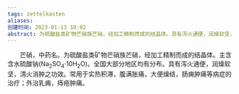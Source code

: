 ```yaml
---
tags: zettelkasten 
aliases: 
创建时间: 2023-01-13 10:02
abstract: 为硫酸盐类矿物芒硝族芒硝，经加工精制而成的结晶体。具有泻火通便，润燥软坚，清火消肿之功效。常用于实热积滞，腹满胀痛，大便燥结，肠痈肿痛等病症的治疗；外治乳痈，痔疮肿痛。
---
```


‌‌‌　　芒硝，中药名。为硫酸盐类矿物芒硝族芒硝，经加工精制而成的结晶体。主含含水硫酸钠(Na<sub>2</sub>SO<sub>4</sub>·10H<sub>2</sub>O)。全国大部分地区均有分布。具有泻火通便，润燥软坚，清火消肿之功效。常用于实热积滞，腹满胀痛，大便燥结，肠痈肿痛等病症的治疗；外治乳痈，痔疮肿痛。